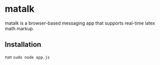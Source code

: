 # matalk
matalk is a browser-based messaging app that supports real-time latex math markup.

## Installation
run `sudo node app.js`